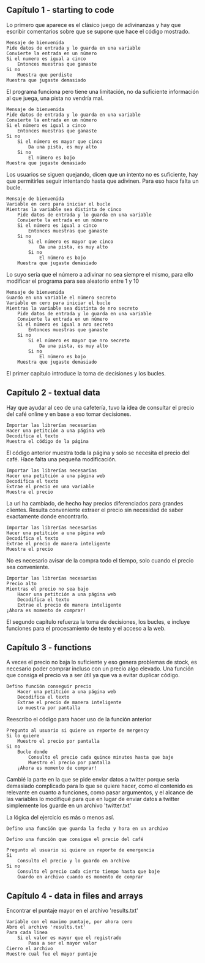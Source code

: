 ## Capítulo 1 - starting to code

Lo primero que aparece es el clásico juego de adivinanzas y hay que escribir comentarios sobre que se supone que hace el código mostrado.

```
Mensaje de bienvenida
Pide datos de entrada y lo guarda en una variable
Convierte la entrada en un número
Si el numero es igual a cinco
    Entonces muestras que ganaste
Si no
    Muestra que perdiste
Muestra que jugaste demasiado
```

El programa funciona pero tiene una limitación, no da suficiente información al que juega, una pista no vendría mal.

```
Mensaje de bienvenida
Pide datos de entrada y lo guarda en una variable
Convierte la entrada en un número
Si el número es igual a cinco
    Entonces muestras que ganaste
Si no
    Si el número es mayor que cinco
        Da una pista, es muy alto
    Si no
        El número es bajo
Muestra que jugaste demasiado
```

Los usuarios se siguen quejando, dicen que un intento no es suficiente, hay que permitirles seguir intentando hasta que adivinen. Para eso hace falta un bucle.

```
Mensaje de bienvenida
Variable en cero para iniciar el bucle
Mientras la variable sea distinta de cinco
    Pide datos de entrada y lo guarda en una variable
    Convierte la entrada en un número
    Si el número es igual a cinco
        Entonces muestras que ganaste
    Si no
        Si el número es mayor que cinco
            Da una pista, es muy alto
        Si no
            El número es bajo
    Muestra que jugaste demasiado
```

Lo suyo sería que el número a adivinar no sea siempre el mismo, para ello modificar el programa para sea aleatorio entre 1 y 10

```
Mensaje de bienvenida
Guardo en una variable el número secreto
Variable en cero para iniciar el bucle
Mientras la variable sea distinta de nro secreto
    Pide datos de entrada y lo guarda en una variable
    Convierte la entrada en un número
    Si el número es igual a nro secreto
        Entonces muestras que ganaste
    Si no
        Si el número es mayor que nro secreto
            Da una pista, es muy alto
        Si no
            El número es bajo
    Muestra que jugaste demasiado
```
El primer capítulo introduce la toma de decisiones y los bucles.

## Capítulo 2 - textual data

Hay que ayudar al ceo de una cafetería, tuvo la idea de consultar el precio del café online y en base a eso tomar decisiones.

```
Importar las librerías necesarias
Hacer una petitción a una página web
Decodifica el texto
Muestra el código de la página
```

El código anterior muestra toda la página y solo se necesita el precio del café. Hace falta una pequeña modificación.

```
Importar las librerías necesarias
Hacer una petitción a una página web
Decodifica el texto
Extrae el precio en una variable
Muestra el precio
```

La url ha cambiado, de hecho hay precios diferenciados para grandes clientes. Resulta conveniente extraer el precio sin necesidad de saber exactamente donde encontrarlo.

```
Importar las librerías necesarias
Hacer una petitción a una página web
Decodifica el texto
Extrae el precio de manera inteligente
Muestra el precio
```

No es necesario avisar de la compra todo el tiempo, solo cuando el precio sea conveniente.

```
Importar las librerías necesarias
Precio alto
Mientras el precio no sea bajo
    Hacer una petitción a una página web
    Decodifica el texto
    Extrae el precio de manera inteligente
¡Ahora es momento de comprar!
```

El segundo capítulo refuerza la toma de decisiones, los bucles, e incluye funciones para el procesamiento de texto y el acceso a la web.

## Capítulo 3 - functions

A veces el precio no baja lo suficiente y eso genera problemas de stock, es necesario poder comprar incluso con un precio algo elevado. Una función que consiga el precio va a ser útil ya que va a evitar duplicar código.

```
Defino función conseguir precio
    Hacer una petitción a una página web
    Decodifica el texto
    Extrae el precio de manera inteligente
    Lo muestra por pantalla
```

Reescribo el código para hacer uso de la función anterior

```
Pregunto al usuario si quiere un reporte de mergency
Si lo quiere
    Muestro el precio por pantalla
Si no
    Bucle donde
        Consulto el precio cada quince minutos hasta que baje
        Muestro el precio por pantalla
    ¡Ahora es momento de comprar!
```

Cambié la parte en la que se pide enviar datos a twitter porque sería demasiado complicado para lo que se quiere hacer,
como el contenido es relevante en cuanto a funciones, como pasar argumentos, y el alcance de las variables lo modifiqué
para que en lugar de enviar datos a twitter simplemente los guarde en un archivo 'twitter.txt'

La lógica del ejercicio es más o menos así.

```
Defino una función que guarda la fecha y hora en un archivo

Defino una función que consigue el precio del café

Pregunto al usuario si quiere un reporte de emergencia
Si
    Consulto el precio y lo guardo en archivo
Si no
    Consulto el precio cada cierto tiempo hasta que baje
    Guardo en archivo cuando es momento de comprar
```

## Capítulo 4 - data in files and arrays

Encontrar el puntaje mayor en el archivo 'results.txt'

```
Variable con el maximo puntaje, por ahora cero
Abro el archivo 'results.txt'
Para cada linea
    Si el valor es mayor que el registrado
        Pasa a ser el mayor valor
Cierro el archivo
Muestro cual fue el mayor puntaje
```